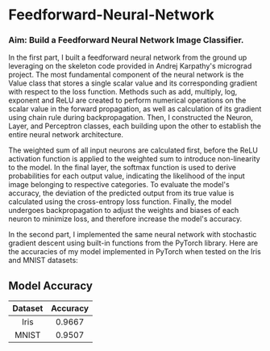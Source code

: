 # Feedforward-Neural-Network

### Aim: Build a Feedforward Neural Network Image Classifier. 

In the first part, I built a feedforward neural network from the ground up leveraging on the skeleton code provided in Andrej Karpathy's micrograd project. The most fundamental component of the neural network is the Value class that stores a single scalar value and its corresponding gradient with respect to the loss function. Methods such as add, multiply, log, exponent and ReLU are created to perform numerical operations on the scalar value in the forward propagation, as well as calculation of its gradient using chain rule during backpropagation. Then, I constructed the Neuron, Layer, and Perceptron classes, each building upon the other to establish the entire neural network architecture. 

The weighted sum of all input neurons are calculated first, before the ReLU activation function is applied to the weighted sum to introduce non-linearity to the model. In the final layer, the softmax function is used to derive probabilities for each output value, indicating the likelihood of the input image belonging to respective categories. To evaluate the model's accuracy, the deviation of the predicted output from its true value is calculated using the cross-entropy loss function. Finally, the model undergoes backpropagation to adjust the weights and biases of each neuron to minimize loss, and therefore increase the model's accuracy.

In the second part, I implemented the same neural network with stochastic gradient descent using built-in functions from the PyTorch library. Here are the accuracies of my model implemented in PyTorch when tested on the Iris and MNIST datasets:

## Model Accuracy
| Dataset | Accuracy |
| :---: | :---: |
| Iris | 0.9667 |
| MNIST | 0.9507 |
